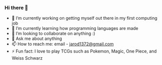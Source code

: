 ### Hi there 👋


- 🔭 I’m currently working on getting myself out there in my first computing job
- 🌱 I’m currently learning how programming languages are made
- 👯 I’m looking to collaborate on anything :)
- 💬 Ask me about anything
- 📫 How to reach me: email - jarod1372@gmail.com
- ⚡ Fun fact: I love to play TCGs such as Pokemon, Magic, One Piece, and Weiss Schwarz

